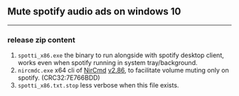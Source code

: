 ## Mute spotify audio ads on windows 10
---
### release zip content
1. `spotti_x86.exe` the binary to run alongside with spotify desktop client, works even when spotify running in system tray/background.
2. `nircmdc.exe` x64 cli of [NirCmd](https://www.nirsoft.ne.t/utils/nircmd.html) [v2.86](https://www.nirsoft.net/utils/nircmd-x64.zip), to facilitate volume muting only on spotify. (CRC32:7E766BDD)
3. `spotti_x86.txt.stop` less verbose when this file exists.

